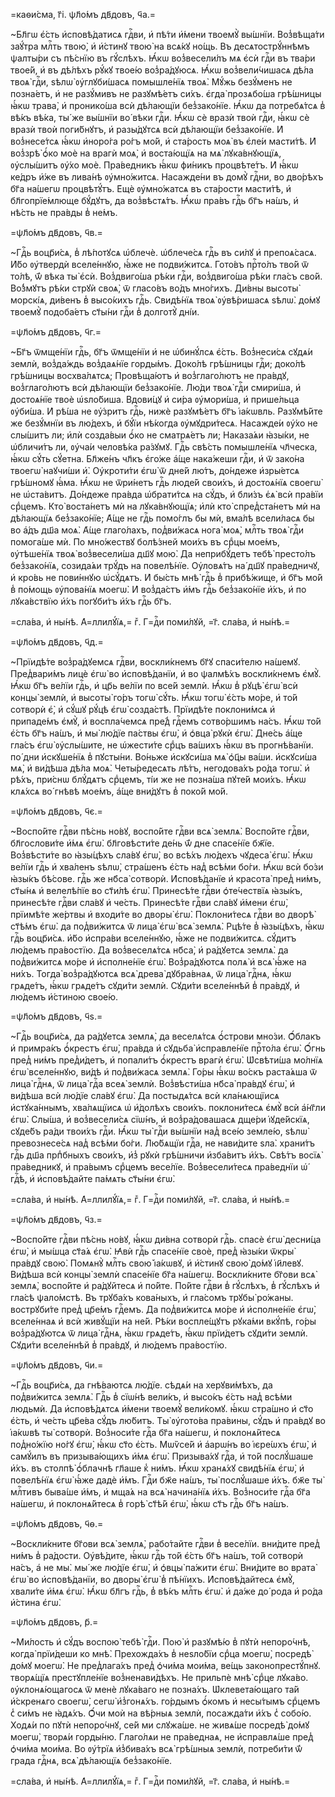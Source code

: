 =каѳи́сма, г҃і. ѱл҃о́мъ дв҃довъ, ч҃а.=

~Бл҃гѡ є҆́сть и҆сповѣ́датисѧ гдⷭ҇ви, и҆ пѣ́ти и҆́мени твоемꙋ̀ вы́шнїи.
Воз̾вѣща́ти заꙋ́тра млⷭ҇ть твою̀, и҆ и҆́стинꙋ твою̀ на всѧ́кꙋ но́щь. Въ
десѧтострꙋ́ннѣмъ ѱалты́ри съ пѣ́снїю въ гꙋ́слѣхъ. Ꙗ҆́кѡ воз̾весели́лъ мѧ є҆сѝ
гдⷭ҇и въ тва́ри твое́й, и҆ въ дѣ́лѣхъ рꙋ́кꙋ твое́ю воз̾ра́дꙋюсѧ. Ꙗ҆́кѡ
воз̾вели́чишасѧ дѣ́ла твоѧ̀ гдⷭ҇и, ѕѣлѡ̀ ᲂу҆глꙋби́шасѧ помышле́нїѧ твоѧ̀. Мꙋ́жь
безꙋ́менъ не позна́етъ, и҆ не разꙋ́мивъ не разꙋмѣ́етъ си́хъ. є҆гда̀ прозѧбо́ша
грѣ́шницы ꙗ҆́кѡ трава̀, и҆ пронико́ша всѝ дѣ́лающїи без̾зако́нїе. Ꙗ҆́кѡ да
потребѧ́тсѧ в̾ вѣ́къ вѣ́ка, ты́ же вы́шнїи во́ вѣки гдⷭ҇и. Ꙗ҆́кѡ сѐ вразѝ
твоѝ гдⷭ҇и, ꙗ҆́кѡ сѐ вразѝ твоѝ поги́бнꙋтъ, и҆ разы́дꙋтсѧ всѝ дѣ́лающїи
без̾зако́нїе. И҆ воз̾несе́тсѧ ꙗ҆́кѡ и҆норо́га ро́гъ мо́й, и҆ ста́рость моѧ̀ въ
є҆ле́и масти́тѣ. И҆ воз̾зрѣ̀ ѻ҆́ко моѐ на врагѝ моѧ̀, и҆ воста́ющїѧ на мѧ̀
лꙋка́внꙋющїѧ, ᲂу҆слы́шитъ ᲂу҆́хо моѐ. Пра́ведникъ ꙗ҆́кѡ фи́никъ процвѣте́тъ.
И҆ ꙗ҆́кѡ ке́дръ и҆́же въ лива́нѣ ᲂу҆мно́житсѧ. Насажде́ни въ домꙋ̀ гдⷭ҇ни, во
дво́рѣхъ бг҃а на́шегѡ процвѣтꙋ́тъ. Е҆щѐ ᲂу҆мно́жатсѧ въ ста́рости масти́тѣ, и҆
бл҃гопрїе́млюще бꙋ́дꙋтъ, да воз̾вѣстѧ́тъ. Ꙗ҆́кѡ пра́въ гдⷭ҇ь бг҃ъ на́шъ, и҆
нѣ́сть не пра́вды в̾ не́мъ.

=ѱл҃о́мъ дв҃довъ, ч҃в.=

~Гдⷭ҇ь воцр҃и́сѧ, в̾ лѣ́потꙋсѧ ѡ҆блечѐ. ѡ҆блече́сѧ гдⷭ҇ь въ си́лꙋ и҆
препоѧ́сасѧ. И҆́бо ᲂу҆твердѝ вселе́ннꙋю, ꙗ҆́же не подви́житсѧ. Гото́въ
прⷭ҇то́лъ тво́й ѿ то́лѣ, ѿ́ вѣка ты̀ є҆сѝ. Воз̾двиго́ша рѣ́ки гдⷭ҇и,
воз̾двиго́ша рѣ́ки гла́съ сво́й. Во́з̾мꙋтъ рѣ́ки стрꙋѝ своѧ̀, ѿ гласо́въ во́дъ
мно́гихъ. Ди́вны высоты̀ морскі́ѧ, ди́венъ в̾ высо́кихъ гдⷭ҇ь. Свидѣ́нїѧ твоѧ̀
ᲂу҆вѣ́ришасѧ ѕѣлѡ̀. до́мꙋ твоемꙋ̀ подоба́етъ ст҃ы́ни гдⷭ҇и в̾ долготꙋ̀ дні́и.

=ѱл҃о́мъ дв҃довъ, ч҃г.=

~Бг҃ъ ѿмще́нїи гдⷭ҇ь, бг҃ъ ѿмще́нїи и҆ не ѡ҆бинꙋ́лсѧ є҆́сть. Воз̾неси́сѧ
сꙋдѧ́и землѝ, воз̾да́ждь воз̾даѧ́нїе горды́мъ. Доко́лѣ грѣ́шницы гдⷭ҇и;
доко́лѣ грѣ́шницы восхва́лѧтсѧ; Провѣща́ютъ и҆ воз̾глаго́лютъ не пра́вдꙋ,
воз̾глаго́лютъ всѝ дѣ́лающїи без̾зако́нїе. Лю́ди твоѧ̀ гдⷭ҇и смири́ша, и҆
достоѧ́нїе твоѐ ѡ҆ѕло́биша. Вдови́цꙋ и҆ си́ра ᲂу҆мори́ша, и҆ прише́льца
ᲂу҆би́ша. И҆ рѣ́ша не ᲂу҆́зритъ гдⷭ҇ь, нижѐ разꙋмѣ́етъ бг҃ъ і҆а́кѡвль.
Разꙋмѣ́йте же безꙋ́мнїи въ лю́дехъ, и҆ бꙋ́їи нѣ́когда ᲂу҆мꙋдри́тесѧ. Насажде́и
ᲂу҆́хо не слы́шитъ ли; и҆лѝ созда́выи ѻ҆́ко не сматрѧ́етъ ли; Наказа́ѧи
ꙗ҆зы́ки, не ѡ҆бличи́тъ ли, ᲂу҆ча́и человѣ́ка ра́зꙋмꙋ. Гдⷭ҇ь свѣ́сть помышле́нїѧ
чл҃ческа, ꙗ҆́кѡ сꙋ́ть сꙋ́етна. Бл҃же́нъ чл҃къ є҆го́же а҆́ще нака́жеши гдⷭ҇и, и҆
ѿ зако́на твоегѡ̀ наꙋчи́ши и҆̀. Оу҆кроти́ти є҆гѡ̀ ѿ дне́й лю́тъ, до́ндеже
и҆зры́етсѧ грѣ́шномꙋ ꙗ҆́ма. Ꙗ҆́кѡ не ѿри́нетъ гдⷭ҇ь люде́й свои́хъ, и҆
достоѧ́нїѧ своегѡ̀ не ѡ҆ста́витъ. До́ндеже пра́вда ѡ҆брати́тсѧ на сꙋ́дъ, и҆
бли́зъ є҆ѧ̀ всѝ пра́вїи срⷣцемъ. Кто̀ воста́нетъ мѝ на лꙋка́внꙋющїѧ; и҆лѝ
кто̀ спред̾ста́нетъ мѝ на дѣ́лающїѧ без̾зако́нїе; А҆́ще не гдⷭ҇ь помо́глъ бы
мѝ, вма́лѣ всели́ласѧ бы во а҆́дъ дш҃а моѧ̀. А҆́ще глаго́лахъ, под̾ви́жасѧ
нога̀ моѧ̀, млⷭ҇ть твоѧ̀ гдⷭ҇и помога́ше мѝ. По мно́жествꙋ болѣ́зней мои́хъ въ
срⷣцы мое́мъ, ᲂу҆тѣше́нїѧ твоѧ̀ воз̾весели́ша дш҃ꙋ мою̀. Да неприбꙋ́детъ тебѣ̀
престо́лъ без̾зако́нїѧ, созида́ѧи трꙋ́дъ на повелѣ́нїе. Оу҆ловѧ́тъ на́ дш҃ꙋ
пра́ведничꙋ, и҆ кро́вь не пови́ннꙋю ѡ҆сꙋ́дѧтъ. И҆ бы́сть мнѣ̀ гдⷭ҇ь в̾
прибѣ́жище, и҆ бг҃ъ мо́й в̾ по́мощь ᲂу҆пова́нїѧ моегѡ̀. И҆ воз̾да́стъ и҆́мъ
гдⷭ҇ь без̾зако́нїе и҆́хъ, и҆ по лꙋка́вствїю и҆́хъ погꙋби́тъ и҆́хъ гдⷭ҇ь бг҃ъ.

=сла́ва, и҆ ны́нѣ. А҆=ллилꙋ́їѧ,= гⷤ. Г=дⷭ҇и поми́лꙋй, =г҃. сла́ва, и҆ ны́нѣ.=

=ѱл҃о́мъ дв҃довъ, ч҃д.=

~Прїидѣ́те воз̾ра́дꙋемсѧ гдⷭ҇ви, воскли́кнемъ бг҃ꙋ спаси́телю на́шемꙋ.
Пред̾вари́мъ лицѐ є҆гѡ̀ во и҆сповѣ́данїи, и҆ во ѱалмѣ́хъ воскли́кнемъ є҆мꙋ̀.
Ꙗ҆́кѡ бг҃ъ ве́лїи гдⷭ҇ь, и҆ цр҃ь ве́лїи по все́й землѝ. Ꙗ҆́кѡ в̾ рꙋцѣ̀ є҆гѡ̀
всѝ концы̀ землѝ, и҆ высоты̀ го́ръ тогѡ̀ сꙋ́ть. Ꙗ҆́кѡ тогѡ̀ є҆́сть мо́ре, и҆
то́й сотворѝ є҆̀, и҆ сꙋ́шꙋ рꙋ́цѣ є҆гѡ̀ созда́стѣ. Прїидѣ́те поклони́мсѧ и҆
припаде́мъ є҆мꙋ̀, и҆ воспла́чемсѧ пре́д̾ гдⷭ҇емъ сотво́ршимъ на́съ. Ꙗ҆́кѡ то́й
є҆́сть бг҃ъ на́шъ, и҆ мы̀ лю́дїе па́ствы є҆гѡ̀, и҆ ѻ҆вца̀ рꙋкѝ є҆гѡ̀. Дне́сь
а҆́ще гла́съ є҆гѡ̀ ᲂу҆слы́шите, не ѡ҆жести́те срⷣцъ ва́шихъ ꙗ҆́кѡ въ
прогнѣ́ванїи. по́ дни и҆скꙋше́нїѧ в̾ пꙋсты́ни. Во́ньже и҆скꙋси́ша мѧ̀ ѻ҆ц҃ы
ва́ши. и҆скꙋси́ша мѧ̀, и҆ ви́дѣша дѣ́ла моѧ̀. Четы́редесѧть лѣ́тъ, негодова́хъ
ро́да тогѡ̀. и҆ рѣ́хъ, при́снѡ блꙋ́дѧтъ срⷣцемъ, ті́и же не позна́ша пꙋте́й
мои́хъ. Ꙗ҆́кѡ клѧ́хсѧ во́ гнѣвѣ мое́мъ, а҆́ще вни́дꙋтъ в̾ поко́й мо́й.

=ѱл҃о́мъ дв҃довъ, ч҃є.=

~Воспо́йте гдⷭ҇ви пѣ́снь но́вꙋ, воспо́йте гдⷭ҇ви всѧ̀ землѧ̀. Воспо́йте
гдⷭ҇ви, бл҃гослови́те и҆́мѧ є҆гѡ̀. бл҃говѣсти́те де́нь ѿ́ дне спасе́нїе бж҃їе.
Воз̾вѣсти́те во ꙗ҆зы́цѣхъ сла́вꙋ є҆гѡ̀, во всѣ́хъ лю́дехъ чꙋдеса̀ є҆гѡ̀. Ꙗ҆́кѡ
ве́лїи гдⷭ҇ь и҆ хва́ленъ ѕѣлѡ̀, стра́шенъ є҆́сть над̾ всѣ́ми бо́ги. Ꙗ҆́кѡ всѝ
бо́зи ꙗ҆зы́къ бѣ́сове. гдⷭ҇ь же нб҃са̀ сотворѝ. И҆сповѣ́данїе и҆ красота̀
пред̾ ни́мъ, ст҃ы́нѧ и҆ велелѣ́пїе во ст҃и́лѣ є҆гѡ̀. Принесѣ́те гдⷭ҇ви
ѻ҆те́чествїѧ ꙗ҆зы́къ, принесѣ́те гдⷭ҇ви сла́вꙋ и҆ че́сть. Принесѣ́те гдⷭ҇ви
сла́вꙋ и҆́мени є҆гѡ̀, прїимѣ́те же́ртвы и҆ входи́те во дворы̀ є҆гѡ̀.
Поклони́тесѧ гдⷭ҇ви во дворѣ̀ ст҃ѣ́мъ є҆гѡ̀. да под̾ви́житсѧ ѿ лица̀ є҆гѡ̀ всѧ̀
землѧ̀. Рцѣ́те в̾ ꙗ҆зы́цѣхъ, ꙗ҆́кѡ гдⷭ҇ь воцр҃и́сѧ. и҆́бо и҆спра́ви вселе́ннꙋю,
ꙗ҆́же не подви́житсѧ. сꙋ́дитъ лю́демъ пра́востїю. Да воз̾веселѧ́тсѧ нб҃са̀, и҆
ра́дꙋетсѧ землѧ̀. да под̾ви́житсѧ мо́ре и҆ и҆сполне́нїе є҆гѡ̀. Воз̾ра́дꙋютсѧ
полѧ̀ и҆ всѧ̀ ꙗ҆́же на ни́хъ. Тогда̀ воз̾ра́дꙋютсѧ всѧ̀ древа̀ дꙋбра́внаѧ, ѿ
лица̀ гдⷭ҇нѧ, ꙗ҆́кѡ грѧде́тъ, ꙗ҆́кѡ грѧде́тъ сꙋди́ти землѝ. Сꙋди́ти вселе́ннѣй
в̾ пра́вдꙋ, и҆ лю́демъ и҆́стиною свое́ю.

=ѱл҃о́мъ дв҃довъ, ч҃ѕ.=

~Гдⷭ҇ь воцр҃и́сѧ, да ра́дꙋетсѧ землѧ̀, да веселѧ́тсѧ ѻ҆́строви мно́зи.
Ѻ҆́блакъ и҆ примра́къ ѻ҆́крестъ є҆гѡ̀, пра́вда и҆ сꙋдьба̀ и҆справле́нїе
прⷭ҇то́ла є҆гѡ̀. Ѻ҆́гнь пред̾ ни́мъ пред̾и́детъ, и҆ попали́тъ ѻ҆́крестъ врагѝ
є҆гѡ̀. Ѡ҆свѣти́ша мо́лнїѧ є҆гѡ̀ вселе́ннꙋю, ви́дѣ и҆ под̾ви́жасѧ землѧ̀. Го́ры
ꙗ҆́кѡ во́скъ раста́ѧша ѿ лица̀ гдⷭ҇нѧ, ѿ лица̀ гдⷭ҇а всеѧ̀ землѝ. Воз̾вѣсти́ша
нб҃са̀ пра́вдꙋ є҆гѡ̀, и҆ ви́дѣша всѝ лю́дїе сла́вꙋ є҆гѡ̀. Да постыдѧ́тсѧ всѝ
кла́нѧющїисѧ и҆стꙋка́ннымъ, хва́лѧщїисѧ ѡ҆ и҆́долѣхъ свои́хъ. поклони́тесѧ
є҆мꙋ̀ всѝ а҆́нг҃ли є҆гѡ̀. Слы́ша, и҆ воз̾весели́сѧ сїѡ́нъ, и҆ воз̾ра́довашасѧ
дще́ри і҆ꙋде́йскїѧ, сꙋде́бъ ра́ди твои́хъ гдⷭ҇и. Ꙗ҆́кѡ ты̀ гдⷭ҇и вы́шнїи над̾
все́ю земле́ю, ѕѣлѡ̀ превознесе́сѧ над̾ всѣ́ми бо́ги. Лю́бѧщїи гдⷭ҇а, не
нави́дите ѕла̀. храни́тъ гдⷭ҇ь дш҃а прпⷣбныхъ свои́хъ, и҆з̾ рꙋкѝ грѣ́шничи
и҆зба́витъ и҆́хъ. Свѣ́тъ восїѧ̀ пра́ведникꙋ, и҆ пра́вымъ срⷣцемъ весе́лїе.
Воз̾весели́тесѧ пра́веднїи ѡ҆́ гдⷭ҇ѣ, и҆ и҆сповѣ́дайте па́мѧть ст҃ы́ни є҆гѡ̀.

=сла́ва, и҆ ны́нѣ. А҆=ллилꙋ́їѧ,= гⷤ. Г=дⷭ҇и поми́лꙋй, =г҃. сла́ва, и҆ ны́нѣ.=

=ѱл҃о́мъ дв҃довъ, ч҃з.=

~Воспо́йте гдⷭ҇ви пѣ́снь но́вꙋ, ꙗ҆́кѡ ди́вна сотворѝ гдⷭ҇ь. спасѐ є҆гѡ̀
десни́ца є҆гѡ̀, и҆ мы́шца ст҃а́ѧ є҆гѡ̀. Ꙗ҆вѝ гдⷭ҇ь спасе́нїе своѐ, пред̾
ꙗ҆зы́ки ѿкры̀ пра́вдꙋ свою̀. Помѧнꙋ̀ млⷭ҇ть свою̀ і҆а́кѡвꙋ, и҆ и҆́стинꙋ свою̀
до́мꙋ і҆и҃левꙋ. Ви́дѣша всѝ концы̀ землѝ спасе́нїе бг҃а на́шегѡ. Воскли́кните
бг҃ови всѧ̀ землѧ̀, воспо́йте и҆ ра́дꙋйтесѧ и҆ по́йте. По́йте гдⷭ҇ви в̾
гꙋ́слѣхъ, в̾ гꙋ́слѣхъ и҆ гла́сѣ ѱало́мстѣ. Въ трꙋба́хъ кова́ныхъ, и҆ гла́сомъ
трꙋбы̀ ро́жаны. вострꙋби́те пред̾ цр҃е́мъ гдⷭ҇емъ. Да под̾ви́житсѧ мо́ре и҆
и҆сполне́нїе є҆гѡ̀, вселе́ннаѧ и҆ всѝ живꙋ́щїи на не́й. Рѣ́ки воспле́щꙋтъ
рꙋка́ми вкꙋ́пѣ, го́ры воз̾ра́дꙋютсѧ ѿ лица̀ гдⷭ҇нѧ, ꙗ҆́кѡ грѧде́тъ, ꙗ҆́кѡ
прїи́детъ сꙋди́ти землѝ. Сꙋди́ти вселе́ннѣй в̾ пра́вдꙋ, и҆ лю́демъ
пра́востїю.

=ѱл҃о́мъ дв҃довъ, ч҃и.=

~Гдⷭ҇ь воцр҃и́сѧ, да гнѣ́ваютсѧ лю́дїе. сѣдѧ́и на херꙋви́мѣхъ, да
под̾ви́житсѧ землѧ̀. Гдⷭ҇ь в̾ сїѡ́нѣ вели́къ, и҆ высо́къ є҆́сть над̾ всѣ́ми
людьмѝ. Да и҆сповѣ́дѧтсѧ и҆́мени твоемꙋ̀ вели́комꙋ. ꙗ҆́кѡ стра́шно и҆ ст҃о
є҆́сть, и҆ че́сть цр҃е́ва сꙋ́дъ лю́битъ. Ты̀ ᲂу҆гото́ва пра́вины, сꙋ́дъ и҆
пра́вдꙋ во і҆а́кѡвѣ ты̀ сотворѝ. Воз̾носи́те гдⷭ҇а бг҃а на́шегѡ, и҆
поклонѧ́йтесѧ под̾но́жїю но́гꙋ є҆гѡ̀, ꙗ҆́кѡ ст҃о є҆́сть. Мѡѷсе́й и҆ а҆арѡ́нъ во
і҆єре́ѡхъ є҆гѡ̀, и҆ самꙋ́илъ въ призыва́ющихъ и҆́мѧ є҆гѡ̀. Призыва́хꙋ гдⷭ҇а, и҆
то́й послꙋ́шаше и҆́хъ. въ столпѣ̀ ѻ҆́блачнѣ гл҃аше к̾ ни́мъ. Ꙗ҆́кѡ хранѧ́хꙋ
свидѣ́нїѧ є҆гѡ̀, и҆ повелѣ́нїѧ є҆гѡ̀ ꙗ҆́же дадѐ и҆́мъ. Гдⷭ҇и бж҃е на́шъ, ты̀
послꙋ́шаше и҆́хъ. бж҃е ты̀ млⷭ҇тивъ быва́ше и҆́мъ, и҆ мща́ѧ на всѧ̀ начина́нїѧ
и҆́хъ. Воз̾носи́те гдⷭ҇а бг҃а на́шегѡ, и҆ поклонѧ́йтесѧ в̾ горѣ̀ ст҃ѣ́й є҆гѡ̀,
ꙗ҆́кѡ ст҃ъ гдⷭ҇ь бг҃ъ на́шъ.

=ѱл҃о́мъ дв҃довъ, ч҃ѳ.=

~Воскли́кните бг҃ови всѧ̀ землѧ̀, рабо́тайте гдⷭ҇ви в̾ весе́лїи. вни́дите
пред̾ ни́мъ в̾ ра́дости. Оу҆вѣ́дите, ꙗ҆́кѡ гдⷭ҇ь то́й є҆́сть бг҃ъ на́шъ, то́й
сотворѝ на́съ, а҆ не мы̀. мы́ же лю́дїе є҆гѡ̀, и҆ ѻ҆вцы̀ па́жити є҆гѡ̀.
Вни́дите во врата̀ є҆гѡ̀ во и҆сповѣ́данїи, во дворы̀ є҆гѡ̀ в̾ пѣ́нїихъ.
И҆сповѣ́дайтесѧ є҆мꙋ̀, хвали́те и҆́мѧ є҆гѡ̀. Ꙗ҆́кѡ бл҃гъ гдⷭ҇ь, в̾ вѣ́къ млⷭ҇ть
є҆гѡ̀. и҆ да́же до́ рода и҆ ро́да и҆́стина є҆гѡ̀.

=ѱл҃о́мъ дв҃довъ, р҃.=

~Ми́лость и҆ сꙋ́дъ воспою̀ тебѣ̀ гдⷭ҇и. Пою̀ и҆ разꙋмѣ́ю в̾ пꙋтѝ непоро́чнѣ,
когда̀ прїи́деши ко мнѣ̀. Прехожда́хъ в̾ неѕло́бїи срⷣца моегѡ̀, посредѣ̀
до́мꙋ моегѡ̀. Не пред̾лага́хъ пред̾ ѻ҆чи́ма мои́ма, ве́щь законопрестꙋ́пнꙋ.
творѧ́щїѧ престꙋпле́нїе воз̾ненави́дѣхъ. Не прильпѐ мнѣ̀ срⷣце лꙋка́во.
ᲂу҆клонѧ́ющагосѧ ѿ менѐ лꙋка́ваго не позна́хъ. Ѡ҆клевета́ющаго та́й и҆́скренѧго
своегѡ̀, сегѡ̀ и҆з̾гонѧ́хъ. го́рдымъ ѻ҆́комъ и҆ несы́тымъ срⷣцемъ с̾ си́мъ не
ꙗ҆дѧ́хъ. Ѻ҆́чи моѝ на вѣ́рныѧ землѝ, посажда́ти и҆́хъ с̾ собо́ю. Ходѧ́и по
пꙋтѝ непоро́чнꙋ, се́й ми слꙋжа́ше. не живѧ́ше посредѣ̀ до́мꙋ моегѡ̀, творѧ́и
горды́ню. Глаго́лѧи не пра́веднаѧ, не и҆справлѧ́ше пред̾ ѻ҆чи́ма мои́ма. Во
ᲂу҆́трїѧ и҆з̾бива́хъ всѧ̀ грѣ́шныѧ землѝ, потреби́ти ѿ́ града гдⷭ҇нѧ, всѧ̀
дѣ́лающїѧ без̾зако́нїе.

=сла́ва, и҆ ны́нѣ. А҆=ллилꙋ́їѧ,= гⷤ. Г=дⷭ҇и поми́лꙋй, =г҃. сла́ва, и҆ ны́нѣ.=


